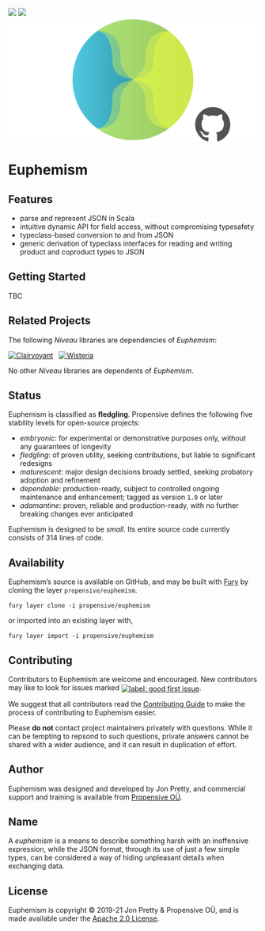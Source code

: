 [<img src="https://img.shields.io/discord/633198088311537684?color=8899f7&label=DISCORD&style=for-the-badge" height="24">](https://discord.gg/v7CjtbnwDq)
[<img src="https://vent.dev/badge/propensive/euphemism" height="24">](https://vent.dev/)
<img src="/doc/images/github.png" valign="middle">

# Euphemism



## Features

- parse and represent JSON in Scala
- intuitive dynamic API for field access, without compromising typesafety
- typeclass-based conversion to and from JSON
- generic derivation of typeclass interfaces for reading and writing product and coproduct types to JSON


## Getting Started

TBC


## Related Projects

The following _Niveau_ libraries are dependencies of _Euphemism_:

[![Clairvoyant](https://github.com/propensive/clairvoyant/raw/main/doc/images/128x128.png)](https://github.com/propensive/clairvoyant/) &nbsp; [![Wisteria](https://github.com/propensive/wisteria/raw/main/doc/images/128x128.png)](https://github.com/propensive/wisteria/) &nbsp;

No other _Niveau_ libraries are dependents of _Euphemism_.

## Status

Euphemism is classified as __fledgling__. Propensive defines the following five stability levels for open-source projects:

- _embryonic_: for experimental or demonstrative purposes only, without any guarantees of longevity
- _fledgling_: of proven utility, seeking contributions, but liable to significant redesigns
- _maturescent_: major design decisions broady settled, seeking probatory adoption and refinement
- _dependable_: production-ready, subject to controlled ongoing maintenance and enhancement; tagged as version `1.0` or later
- _adamantine_: proven, reliable and production-ready, with no further breaking changes ever anticipated

Euphemism is designed to be _small_. Its entire source code currently consists of 314 lines of code.

## Availability

Euphemism&rsquo;s source is available on GitHub, and may be built with [Fury](https://github.com/propensive/fury) by
cloning the layer `propensive/euphemism`.
```
fury layer clone -i propensive/euphemism
```
or imported into an existing layer with,
```
fury layer import -i propensive/euphemism
```

## Contributing

Contributors to Euphemism are welcome and encouraged. New contributors may like to look for issues marked
<a href="https://github.com/propensive/euphemism/labels/good%20first%20issue"><img alt="label: good first issue"
src="https://img.shields.io/badge/-good%20first%20issue-67b6d0.svg" valign="middle"></a>.

We suggest that all contributors read the [Contributing Guide](/contributing.md) to make the process of
contributing to Euphemism easier.

Please __do not__ contact project maintainers privately with questions. While it can be tempting to repsond to
such questions, private answers cannot be shared with a wider audience, and it can result in duplication of
effort.

## Author

Euphemism was designed and developed by Jon Pretty, and commercial support and training is available from
[Propensive O&Uuml;](https://propensive.com/).



## Name

A _euphemism_ is a means to describe something harsh with an inoffensive expression, while the JSON format, through its use of just a few simple types, can be considered a way of hiding unpleasant details when exchanging data.

## License

Euphemism is copyright &copy; 2019-21 Jon Pretty & Propensive O&Uuml;, and is made available under the
[Apache 2.0 License](/license.md).
